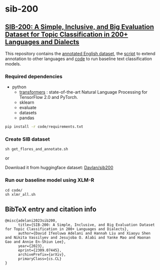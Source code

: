 # sib-200
## **[SIB-200: A Simple, Inclusive, and Big Evaluation Dataset for Topic Classification in 200+ Languages and Dialects](https://arxiv.org/abs/2309.07445)**

This repository contains the [annotated English dataset](https://github.com/dadelani/sib-200/tree/main/data/eng), the [script](https://github.com/dadelani/sib-200/blob/main/get_flores_and_annotate.sh) to extend annotation to other languages and [code](https://github.com/dadelani/sib-200/tree/main/code) to run baseline text classification models. 


### Required dependencies
* python
  * [transformers](https://pypi.org/project/transformers/) : state-of-the-art Natural Language Processing for TensorFlow 2.0 and PyTorch.
  * sklearn
  * evaluate
  * datasets
  * pandas

```bash
pip install -r code/requirements.txt
```

### Create SIB dataset
```
sh get_flores_and_annotate.sh
```
or

Download it from huggingface dataset: [Davlan/sib200](https://huggingface.co/datasets/Davlan/sib200)

### Run our baseline model using XLM-R
```
cd code/
sh xlmr_all.sh
```

## BibTeX entry and citation info


```
@misc{adelani2023sib200,
      title={SIB-200: A Simple, Inclusive, and Big Evaluation Dataset for Topic Classification in 200+ Languages and Dialects}, 
      author={David Ifeoluwa Adelani and Hannah Liu and Xiaoyu Shen and Nikita Vassilyev and Jesujoba O. Alabi and Yanke Mao and Haonan Gao and Annie En-Shiun Lee},
      year={2023},
      eprint={2309.07445},
      archivePrefix={arXiv},
      primaryClass={cs.CL}
}
```
